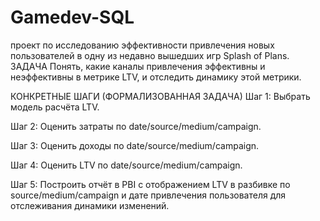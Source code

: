 # Gamedev-SQL
проект по исследованию эффективности привлечения новых пользователей в одну из недавно вышедших игр Splash of Plans. 
ЗАДАЧА
Понять, какие каналы привлечения эффективны и неэффективны в метрике LTV, и отследить динамику этой метрики.

КОНКРЕТНЫЕ ШАГИ (ФОРМАЛИЗОВАННАЯ ЗАДАЧА)
Шаг 1: Выбрать модель расчёта LTV.

Шаг 2: Оценить затраты по date/source/medium/campaign.

Шаг 3: Оценить доходы по date/source/medium/campaign.

Шаг 4: Оценить LTV по date/source/medium/campaign.

Шаг 5: Построить отчёт в PBI с отображением LTV в разбивке по source/medium/campaign и дате привлечения пользователя для отслеживания динамики изменений.

